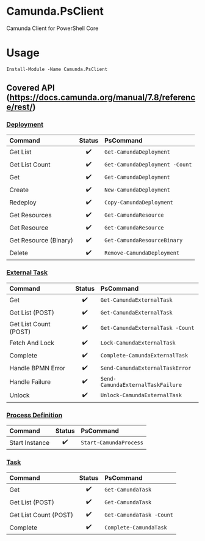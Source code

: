 # Camunda.PsClient
Camunda Client for PowerShell Core

# Usage

`Install-Module -Name Camunda.PsClient`


## Covered API (https://docs.camunda.org/manual/7.8/reference/rest/)

### [Deployment](https://docs.camunda.org/manual/7.8/reference/rest/deployment/)
|Command              |Status   |PsCommand|
|:---                 |:---:|:---|
|Get List             |:heavy_check_mark:|`Get-CamundaDeployment`|
|Get List Count       |:heavy_check_mark:|`Get-CamundaDeployment -Count`|
|Get                  |:heavy_check_mark:|`Get-CamundaDeployment`|
|Create               |:heavy_check_mark:|`New-CamundaDeployment`|
|Redeploy             |:heavy_check_mark:|`Copy-CamundaDeployment`|
|Get Resources        |:heavy_check_mark:|`Get-CamundaResource`|
|Get Resource         |:heavy_check_mark:|`Get-CamundaResource`|
|Get Resource (Binary)|:heavy_check_mark:|`Get-CamundaResourceBinary`|
|Delete               |:heavy_check_mark:|`Remove-CamundaDeployment`|

### [External Task](https://docs.camunda.org/manual/7.8/reference/rest/external-task/)

|Command              |Status   |PsCommand|
|:---                 |:---:|:---|
|Get       |:heavy_check_mark:|`Get-CamundaExternalTask`|
|Get List (POST)       |:heavy_check_mark:|`Get-CamundaExternalTask`|
|Get List Count (POST)      |:heavy_check_mark:|`Get-CamundaExternalTask -Count`|
|Fetch And Lock      |:heavy_check_mark:|`Lock-CamundaExternalTask`|
|Complete      |:heavy_check_mark:|`Complete-CamundaExternalTask`|
|Handle BPMN Error      |:heavy_check_mark:|`Send-CamundaExternalTaskError`|
|Handle Failure      |:heavy_check_mark:|`Send-CamundaExternalTaskFailure`|
|Unlock      |:heavy_check_mark:|`Unlock-CamundaExternalTask`|

### [Process Definition](https://docs.camunda.org/manual/7.8/reference/rest/process-definition/)

|Command              |Status   |PsCommand|
|:---                 |:---:|:---|
|Start Instance       |:heavy_check_mark:|`Start-CamundaProcess`|

### [Task](https://docs.camunda.org/manual/7.8/reference/rest/task/)

|Command              |Status   |PsCommand|
|:---                 |:---:|:---|
|Get       |:heavy_check_mark:|`Get-CamundaTask`|
|Get List (POST)       |:heavy_check_mark:|`Get-CamundaTask`|
|Get List Count (POST)      |:heavy_check_mark:|`Get-CamundaTask -Count`|
|Complete      |:heavy_check_mark:|`Complete-CamundaTask`|